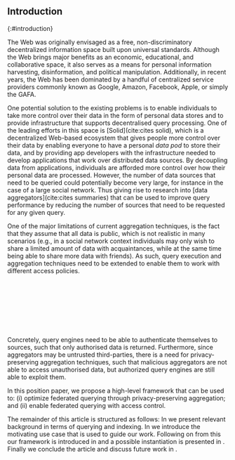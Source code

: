 ## Introduction
{:#introduction}

The Web was originally envisaged as a free, non-discriminatory decentralized information space built upon universal standards.  Although the Web brings major benefits as an economic, educational, and collaborative space, it also serves as a means for personal information harvesting, disinformation, and political manipulation. Additionally, in recent years, the Web has been dominated by a handful of centralized service providers commonly known as Google, Amazon, Facebook, Apple, or simply the GAFA. 

One potential solution to the existing problems is to enable individuals to take more control over their data in the form of personal data stores and to provide infrastructure that supports decentralised query processing. One of the leading efforts in this space is [Solid](cite:cites solid), which is a decentralized Web-based ecosystem that gives people more control over their data by enabling everyone to have a personal *data pod* to store their data, and by providing app developers with the infrastructure needed to develop applications that work over distributed data sources. By decoupling data from applications, individuals are afforded more control over how their personal data are processed. However, the number of data sources that need to be queried could potentially become very large, for instance in the case of a large social network. Thus giving rise to research into [data aggregators](cite:cites summaries) that can be used to improve query performance by reducing the number of sources that need to be requested for any given query.

One of the major limitations of current aggregation techniques, is the fact that they assume that all data is public, which is not realistic in many scenarios (e.g., in a social network context individuals may only wish to share a limited amount of data with acquaintances, while at the same time being able to share more data with friends). As such, query execution and aggregation techniques need to be extended to enable them to work with different access policies.
<div class="placeholder printonly">
<span style="display: block; height: 9em;"></span>
<!-- This is a dummy placeholder for the ACM first page footnote -->
</div>
Concretely, query engines need to be able to authenticate themselves to sources, such that only authorised data is returned. Furthermore, since aggregators may be untrusted third-parties, there is a need for privacy-preserving aggregation techniques, such that malicious aggregators are not able to access unauthorised data, but authorized query engines are still able to exploit them.

In this position paper, we propose a high-level framework that can be used to: (i) optimize federated querying through privacy-preserving aggregation; and (ii) enable federated querying with access control. <!--Our goal is *not* to introduce a complete solution to these problems, instead, our contribution is a framework that can be used to position future research.-->

The remainder of this article is structured as follows: In [](#background) we present relevant background in terms of querying and indexing.
In [](#use-case) we introduce the motivating use case that is used to guide our work.  Following on from this our framework is introduced in [](#framework) and a possible instantiation is presented in [](#solution).
Finally we conclude the article and discuss future work in [](#conclusions).

